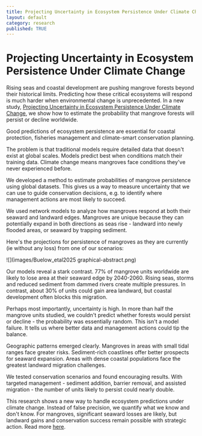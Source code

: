 ```yaml
---
title: Projecting Uncertainty in Ecosystem Persistence Under Climate Change
layout: default
category: research
published: TRUE
---
```


# Projecting Uncertainty in Ecosystem Persistence Under Climate Change

Rising seas and coastal development are pushing mangrove forests beyond their historical limits. Predicting how these critical ecosystems will respond is much harder when environmental change is unprecedented. In a new study, [Projecting Uncertainty in Ecosystem Persistence Under Climate Change](https://doi.org/10.1111/gcb.70468), we show how to estimate the probability that mangrove forests will persist or decline worldwide.

Good predictions of ecosystem persistence are essential for coastal protection, fisheries management and climate-smart conservation planning.

The problem is that traditional models require detailed data that doesn't exist at global scales. Models predict best when conditions match their training data. Climate change means mangroves face conditions they've never experienced before.

We developed a method to estimate probabilities of mangrove persistence using global datasets. This gives us a way to measure uncertainty that we can use to guide conservation decisions, e.g. to identify where management actions are most likely to succeed.

We used network models to analyze how mangroves respond at both their seaward and landward edges. Mangroves are unique because they can potentially expand in both directions as seas rise - landward into newly flooded areas, or seaward by trapping sediment.

Here's the projections for persistence of mangroves as they are currently (ie without any loss) from one of our scenarios: 

![](images/Buelow_etal2025 graphical-abstract.png)

Our models reveal a stark contrast. 77% of mangrove units worldwide are likely to lose area at their seaward edge by 2040-2060. Rising seas, storms and reduced sediment from dammed rivers create multiple pressures. In contrast, about 30% of units could gain area landward, but coastal development often blocks this migration.

Perhaps most importantly, uncertainty is high. In more than half the mangrove units studied, we couldn't predict whether forests would persist or decline - the probability was essentially random. This isn't a model failure. It tells us where better data and management actions could tip the balance.

Geographic patterns emerged clearly. Mangroves in areas with small tidal ranges face greater risks. Sediment-rich coastlines offer better prospects for seaward expansion. Areas with dense coastal populations face the greatest landward migration challenges.

We tested conservation scenarios and found encouraging results. With targeted management - sediment addition, barrier removal, and assisted migration - the number of units likely to persist could nearly double.

This research shows a new way to handle ecosystem predictions under climate change. Instead of false precision, we quantify what we know and don't know. For mangroves, significant seaward losses are likely, but landward gains and conservation success remain possible with strategic action. Read more [here](https://doi.org/10.1111/gcb.70468).


